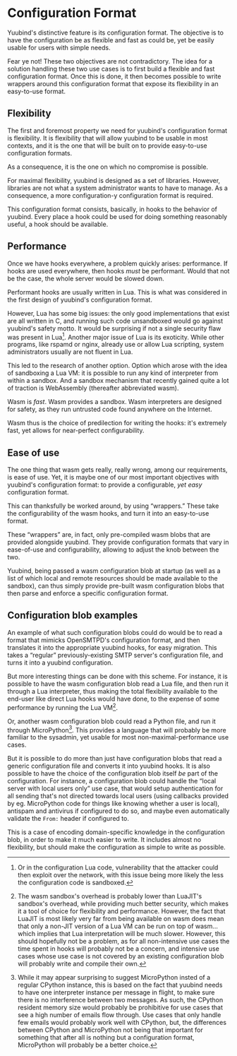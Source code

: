 # Configuration Format

Yuubind's distinctive feature is its configuration format. The
objective is to have the configuration be as flexible and fast as
could be, yet be easily usable for users with simple needs.

Fear ye not! These two objectives are not contradictory. The idea for
a solution handling these two use cases is to first build a flexible
and fast configuration format. Once this is done, it then becomes
possible to write wrappers around this configuration format that
expose its flexibility in an easy-to-use format.

## Flexibility

The first and foremost property we need for yuubind's configuration
format is flexibility. It is flexibility that will allow yuubind to be
usable in most contexts, and it is the one that will be built on to
provide easy-to-use configuration formats.

As a consequence, it is the one on which no compromise is possible.

For maximal flexibility, yuubind is designed as a set of
libraries. However, libraries are not what a system administrator
wants to have to manage. As a consequence, a more configuration-y
configuration format is required.

This configuration format consists, basically, in hooks to the
behavior of yuubind. Every place a hook could be used for doing
something reasonably useful, a hook should be available.

## Performance

Once we have hooks everywhere, a problem quickly arises:
performance. If hooks are used everywhere, then hooks *must* be
performant. Would that not be the case, the whole server would be
slowed down.

Performant hooks are usually written in Lua. This is what was
considered in the first design of yuubind's configuration format.

However, Lua has some big issues: the only good implementations that
exist are all written in C, and running such code unsandboxed would go
against yuubind's safety motto. It would be surprising if not a single
security flaw was present in Lua[^security]. Another major issue of
Lua is its exoticity. While other programs, like rspamd or nginx,
already use or allow Lua scripting, system administrators usually are
not fluent in Lua.

This led to the research of another option. Option which arose with
the idea of sandboxing a Lua VM: it is possible to run any kind of
interpreter from within a sandbox. And a sandbox mechanism that
recently gained quite a lot of traction is WebAssembly (thereafter
abbreviated wasm).

Wasm is *fast*. Wasm provides a sandbox. Wasm interpreters are
designed for safety, as they run untrusted code found anywhere on the
Internet.

Wasm thus is the choice of predilection for writing the hooks: it's
extremely fast, yet allows for near-perfect configurability.

## Ease of use

The one thing that wasm gets really, really wrong, among our
requirements, is ease of use. Yet, it is maybe one of our most
important objectives with yuubind's configuration format: to provide a
configurable, *yet easy* configuration format.

This can thanksfully be worked around, by using “wrappers.” These
take the configurability of the wasm hooks, and turn it into an
easy-to-use format.

These “wrappers” are, in fact, only pre-compiled wasm blobs that are
provided alongside yuubind. They provide configuration formats that
vary in ease-of-use and configurability, allowing to adjust the knob
between the two.

Yuubind, being passed a wasm configuration blob at startup (as well as
a list of which local and remote resources should be made available to
the sandbox), can thus simply provide pre-built wasm configuration
blobs that then parse and enforce a specific configuration format.

## Configuration blob examples

An example of what such configuration blobs could do would be to read
a format that mimicks OpenSMTPD's configuration format, and then
translates it into the appropriate yuubind hooks, for easy migration.
This takes a “regular” previously-existing SMTP server's configuration
file, and turns it into a yuubind configuration.

But more interesting things can be done with this scheme. For
instance, it is possible to have the wasm configuration blob read a
Lua file, and then run it through a Lua interpreter, thus making the
total flexibility available to the end-user like direct Lua hooks
would have done, to the expense of some performance by running the Lua
VM[^overhead].

Or, another wasm configuration blob could read a Python file, and run
it through MicroPython[^python]. This provides a language that will
probably be more familiar to the sysadmin, yet usable for most
non-maximal-performance use cases.

But it is possible to do more than just have configuration blobs that
read a generic configuration file and converts it into yuubind hooks.
It is also possible to have the choice of the configuration blob
itself *be* part of the configuration. For instance, a configuration
blob could handle the “local server with local users only” use case,
that would setup authentication for all sending that's not directed
towards local users (using callbacks provided by eg. MicroPython code
for things like knowing whether a user is local), antispam and antivirus
if configured to do so, and maybe even automatically validate the
`From:` header if configured to.

This is a case of encoding domain-specific knowledge in the
configuration blob, in order to make it much easier to write. It
includes almost no flexibility, but should make the configuration as
simple to write as possible.

[^security]: Or in the configuration Lua code, vulnerability that the
attacker could then exploit over the network, with this issue being
more likely the less the configuration code is sandboxed.

[^overhead]: The wasm sandbox's overhead is probably lower than
LuaJIT's sandbox's overhead, while providing much better security,
which makes it a tool of choice for flexibility and performance.
However, the fact that LuaJIT is most likely very far from being
available on wasm does mean that only a non-JIT version of a Lua VM
can be run on top of wasm… which implies that Lua interpretation will
be much slower. However, this should hopefully not be a problem, as
for all non-intensive use cases the time spent in hooks will probably
not be a concern, and intensive use cases whose use case is not
covered by an existing configuration blob will probably write and
compile their own.

[^python]: While it may appear surprising to suggest MicroPython
insted of a regular CPython instance, this is based on the fact that
yuubind needs to have one interpreter instance per message in flight,
to make sure there is no interference between two messages. As such,
the CPython resident memory size would probably be prohibitive for use
cases that see a high number of emails flow through. Use cases that
only handle few emails would probably work well with CPython, but, the
differences between CPython and MicroPython not being that important
for something that after all is nothing but a configuration format,
MicroPython will probably be a better choice.
